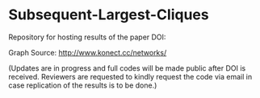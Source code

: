 # Subsequent-Largest-Cliques
Repository for hosting results of the paper DOI:

Graph Source: http://www.konect.cc/networks/

(Updates are in progress and full codes will be made public after DOI is received. Reviewers are requested to kindly request the code via email in case replication of the results is to be done.)
